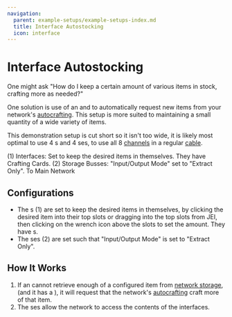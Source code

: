 ```yaml
---
navigation:
  parent: example-setups/example-setups-index.md
  title: Interface Autostocking
  icon: interface
---
```


# Interface Autostocking

One might ask "How do I keep a certain amount of various items in stock, crafting more as needed?"

One solution is use of an <ItemLink id="interface" /> and <ItemLink id="crafting_card" /> to automatically request new items
from your network's [autocrafting](../ae2-mechanics/autocrafting.md). This setup is more suited to maintaining a small quantity of a wide
variety of items.

This demonstration setup is cut short so it isn't too wide, it is likely most optimal to use 4 <ItemLink id="interface" />s and 4 <ItemLink id="storage_bus" />ses,
to use all 8 [channels](../ae2-mechanics/channels.md) in a regular [cable](../items-blocks-machines/cables.md).

<GameScene zoom="6">
  <ImportStructure src="../assets/assemblies/interface_autostocking.snbt" />

<BoxAnnotation color="#dddddd" min="0 0 0" max="2 1 1">
        (1) Interfaces: Set to keep the desired items in themselves. They have Crafting Cards.
        <ItemImage id="crafting_card" scale="2" />
  </BoxAnnotation>

<BoxAnnotation color="#dddddd" min="0 1 0" max="2 1.3 1">
        (2) Storage Busses: "Input/Output Mode" set to "Extract Only".
  </BoxAnnotation>

<DiamondAnnotation pos="4 0.5 0.5" color="#00ff00">
        To Main Network
    </DiamondAnnotation>

  <IsometricCamera yaw="195" pitch="30" />
</GameScene>

## Configurations

* The <ItemLink id="interface" />s (1) are set to keep the desired items in themselves, by clicking the desired item into their
   top slots or dragging into the top slots from JEI, then clicking on the wrench icon above the slots to set the amount. They have <ItemLink id="crafting_card" />s.
* The <ItemLink id="storage_bus" />ses (2) are set such that "Input/Output Mode" is set to "Extract Only".

## How It Works

1. If an <ItemLink id="interface" /> cannot retrieve enough of a configured item from [network storage](../ae2-mechanics/import-export-storage.md),
   (and it has a <ItemLink id="crafting_card" />), it will request that the network's [autocrafting](../ae2-mechanics/autocrafting.md) craft more of that item.
2. The <ItemLink id="storage_bus" />ses allow the network to access the contents of the interfaces.